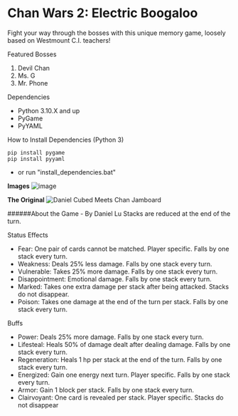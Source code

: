 # **Chan Wars 2: Electric Boogaloo**
Fight your way through the bosses with this unique memory game, loosely based on Westmount C.I. teachers!

Featured Bosses
1. Devil Chan
2. Ms. G
3. Mr. Phone


Dependencies
* Python 3.10.X and up
* PyGame
* PyYAML

How to Install Dependencies (Python 3)
```
pip install pygame
pip install pyyaml
```
- or run "install_dependencies.bat"


**Images**
![image](https://user-images.githubusercontent.com/75279704/160659515-7b0cea4c-f7d3-401a-a4b1-2419392fdc5a.png)

**The Original**
![Daniel Cubed Meets Chan Jamboard](https://user-images.githubusercontent.com/75279704/157279674-38a1baae-15b8-4490-b09e-6a3acba1c61e.gif)

######About the Game - By Daniel Lu
Stacks are reduced at the end of the turn.

Status Effects
* Fear: One pair of cards cannot be matched. Player specific. Falls by one stack every turn.
* Weakness: Deals 25% less damage. Falls by one stack every turn.
* Vulnerable: Takes 25% more damage. Falls by one stack every turn.
* Disappointment: Emotional damage. Falls by one stack every turn.
* Marked: Takes one extra damage per stack after being attacked. Stacks do not disappear.
* Poison: Takes one damage at the end of the turn per stack. Falls by one stack every turn.

Buffs
* Power: Deals 25% more damage. Falls by one stack every turn.
* Lifesteal: Heals 50% of damage dealt after dealing damage. Falls by one stack every turn.
* Regeneration: Heals 1 hp per stack at the end of the turn. Falls by one stack every turn.
* Energized: Gain one energy next turn. Player specific. Falls by one stack every turn.
* Armor: Gain 1 block per stack. Falls by one stack every turn.
* Clairvoyant: One card is revealed per stack. Player specific. Stacks do not disappear
